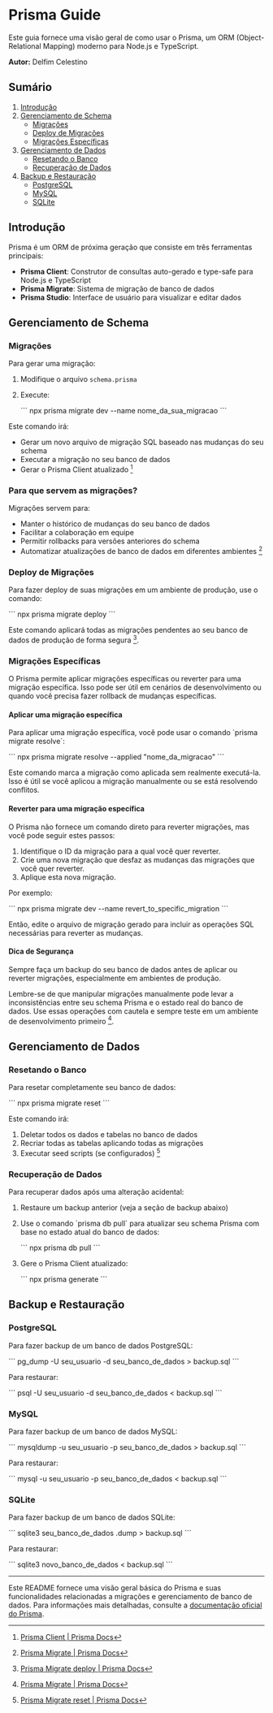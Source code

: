 # Prisma Guide

Este guia fornece uma visão geral de como usar o Prisma, um ORM (Object-Relational Mapping) moderno para Node.js e TypeScript.

**Autor:** Delfim Celestino

## Sumário

1. [Introdução](#introdução)
2. [Gerenciamento de Schema](#gerenciamento-de-schema)
   - [Migrações](#migrações)
   - [Deploy de Migrações](#deploy-de-migrações)
   - [Migrações Específicas](#migrações-específicas)
3. [Gerenciamento de Dados](#gerenciamento-de-dados)
   - [Resetando o Banco](#resetando-o-banco)
   - [Recuperação de Dados](#recuperação-de-dados)
4. [Backup e Restauração](#backup-e-restauração)
   - [PostgreSQL](#postgresql)
   - [MySQL](#mysql)
   - [SQLite](#sqlite)

## Introdução

Prisma é um ORM de próxima geração que consiste em três ferramentas principais:

- **Prisma Client**: Construtor de consultas auto-gerado e type-safe para Node.js e TypeScript
- **Prisma Migrate**: Sistema de migração de banco de dados
- **Prisma Studio**: Interface de usuário para visualizar e editar dados

## Gerenciamento de Schema

### Migrações

Para gerar uma migração:

1. Modifique o arquivo `schema.prisma`
2. Execute:

   \`\`\`
   npx prisma migrate dev --name nome_da_sua_migracao
   \`\`\`

Este comando irá:

- Gerar um novo arquivo de migração SQL baseado nas mudanças do seu schema
- Executar a migração no seu banco de dados
- Gerar o Prisma Client atualizado [^1]

### Para que servem as migrações?

Migrações servem para:

- Manter o histórico de mudanças do seu banco de dados
- Facilitar a colaboração em equipe
- Permitir rollbacks para versões anteriores do schema
- Automatizar atualizações de banco de dados em diferentes ambientes [^2]

### Deploy de Migrações

Para fazer deploy de suas migrações em um ambiente de produção, use o comando:

\`\`\`
npx prisma migrate deploy
\`\`\`

Este comando aplicará todas as migrações pendentes ao seu banco de dados de produção de forma segura [^3].

### Migrações Específicas

O Prisma permite aplicar migrações específicas ou reverter para uma migração específica. Isso pode ser útil em cenários de desenvolvimento ou quando você precisa fazer rollback de mudanças específicas.

#### Aplicar uma migração específica

Para aplicar uma migração específica, você pode usar o comando \`prisma migrate resolve\`:

\`\`\`
npx prisma migrate resolve --applied "nome_da_migracao"
\`\`\`

Este comando marca a migração como aplicada sem realmente executá-la. Isso é útil se você aplicou a migração manualmente ou se está resolvendo conflitos.

#### Reverter para uma migração específica

O Prisma não fornece um comando direto para reverter migrações, mas você pode seguir estes passos:

1. Identifique o ID da migração para a qual você quer reverter.
2. Crie uma nova migração que desfaz as mudanças das migrações que você quer reverter.
3. Aplique esta nova migração.

Por exemplo:

\`\`\`
npx prisma migrate dev --name revert_to_specific_migration
\`\`\`

Então, edite o arquivo de migração gerado para incluir as operações SQL necessárias para reverter as mudanças.

#### Dica de Segurança

Sempre faça um backup do seu banco de dados antes de aplicar ou reverter migrações, especialmente em ambientes de produção.

Lembre-se de que manipular migrações manualmente pode levar a inconsistências entre seu schema Prisma e o estado real do banco de dados. Use essas operações com cautela e sempre teste em um ambiente de desenvolvimento primeiro [^5].

## Gerenciamento de Dados

### Resetando o Banco

Para resetar completamente seu banco de dados:

\`\`\`
npx prisma migrate reset
\`\`\`

Este comando irá:

1. Deletar todos os dados e tabelas no banco de dados
2. Recriar todas as tabelas aplicando todas as migrações
3. Executar seed scripts (se configurados) [^4]

### Recuperação de Dados

Para recuperar dados após uma alteração acidental:

1. Restaure um backup anterior (veja a seção de backup abaixo)
2. Use o comando \`prisma db pull\` para atualizar seu schema Prisma com base no estado atual do banco de dados:

   \`\`\`
   npx prisma db pull
   \`\`\`

3. Gere o Prisma Client atualizado:

   \`\`\`
   npx prisma generate
   \`\`\`

## Backup e Restauração

### PostgreSQL

Para fazer backup de um banco de dados PostgreSQL:

\`\`\`
pg_dump -U seu_usuario -d seu_banco_de_dados > backup.sql
\`\`\`

Para restaurar:

\`\`\`
psql -U seu_usuario -d seu_banco_de_dados < backup.sql
\`\`\`

### MySQL

Para fazer backup de um banco de dados MySQL:

\`\`\`
mysqldump -u seu_usuario -p seu_banco_de_dados > backup.sql
\`\`\`

Para restaurar:

\`\`\`
mysql -u seu_usuario -p seu_banco_de_dados < backup.sql
\`\`\`

### SQLite

Para fazer backup de um banco de dados SQLite:

\`\`\`
sqlite3 seu_banco_de_dados .dump > backup.sql
\`\`\`

Para restaurar:

\`\`\`
sqlite3 novo_banco_de_dados < backup.sql
\`\`\`

---

Este README fornece uma visão geral básica do Prisma e suas funcionalidades relacionadas a migrações e gerenciamento de banco de dados. Para informações mais detalhadas, consulte a [documentação oficial do Prisma](https://www.prisma.io/docs/).

[^1]: [Prisma Client | Prisma Docs](https://www.prisma.io/docs/reference/api-reference/prisma-client-reference)
[^2]: [Prisma Migrate | Prisma Docs](https://www.prisma.io/docs/concepts/components/prisma-migrate)
[^3]: [Prisma Migrate deploy | Prisma Docs](https://www.prisma.io/docs/reference/cli-reference/migrate-deploy)
[^4]: [Prisma Migrate reset | Prisma Docs](https://www.prisma.io/docs/reference/cli-reference/migrate-reset)
[^5]: [Prisma Migrate | Prisma Docs](https://www.prisma.io/docs/concepts/components/prisma-migrate)
